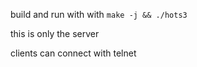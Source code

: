 
build and run with with `make -j && ./hots3`

this is only the server

clients can connect with telnet
